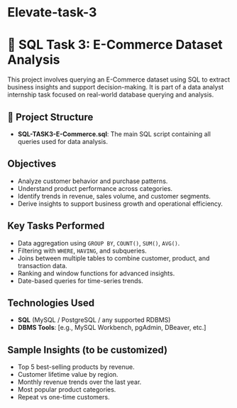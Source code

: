 # Elevate-task-3

# 🛒 SQL Task 3: E-Commerce Dataset Analysis

This project involves querying an E-Commerce dataset using SQL to extract business insights and support decision-making. It is part of a data analyst internship task focused on real-world database querying and analysis.

## 📂 Project Structure

- **SQL-TASK3-E-Commerce.sql**: The main SQL script containing all queries used for data analysis.

##  Objectives

- Analyze customer behavior and purchase patterns.
- Understand product performance across categories.
- Identify trends in revenue, sales volume, and customer segments.
- Derive insights to support business growth and operational efficiency.

## Key Tasks Performed

- Data aggregation using `GROUP BY`, `COUNT()`, `SUM()`, `AVG()`.
- Filtering with `WHERE`, `HAVING`, and subqueries.
- Joins between multiple tables to combine customer, product, and transaction data.
- Ranking and window functions for advanced insights.
- Date-based queries for time-series trends.

## Technologies Used

- **SQL** (MySQL / PostgreSQL / any supported RDBMS)
- **DBMS Tools**: [e.g., MySQL Workbench, pgAdmin, DBeaver, etc.]

##  Sample Insights (to be customized)

- Top 5 best-selling products by revenue.
- Customer lifetime value by region.
- Monthly revenue trends over the last year.
- Most popular product categories.
- Repeat vs one-time customers.
